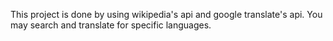 This project is done by using wikipedia's api and google translate's api. You may search and translate for specific languages. 

